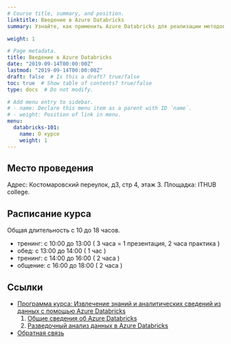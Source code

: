 ```yaml
---
# Course title, summary, and position.
linktitle: Введение в Azure Databricks
summary: Узнайте, как применить Azure Databricks для реализации методов прогнозной и аналитической обработки данных, таких как исследовательский анализ данных, обучение моделей, анализ текста и глубокое обучение.

weight: 1

# Page metadata.
title: Введение в Azure Databricks
date: "2019-09-14T00:00:00Z"
lastmod: "2019-09-14T00:00:00Z"
draft: false  # Is this a draft? true/false
toc: true  # Show table of contents? true/false
type: docs  # Do not modify.

# Add menu entry to sidebar.
# - name: Declare this menu item as a parent with ID `name`.
# - weight: Position of link in menu.
menu:
  databricks-101:
    name: О курсе
    weight: 1
---
```


## Место проведения

Адрес: Костомаровский переулок, д3, стр 4, этаж 3. 
Площадка: ITHUB college. 

## Расписание курса

Общая длительность с 10 до 18 часов.

* тренинг: с 10:00 до 13:00 ( 3 часа = 1 презентация, 2 часа практика )
* обед:    с 13:00 до 14:00 ( 1 час )
* тренинг: с 14:00 до 16:00 ( 2 часа )
* общение: с 16:00 до 18:00 ( 2 часа )

## Ссылки

* [Программа курса: Извлечение знаний и аналитических сведений из данных с помощью Azure Databricks](https://docs.microsoft.com/ru-ru/learn/paths/data-science/)
  1. [Общие сведения об Azure Databricks](https://docs.microsoft.com/ru-ru/learn/modules/intro-to-azure-databricks/index)
  2. [Разведочный анализ данных в Azure Databricks](https://docs.microsoft.com/ru-ru/learn/modules/perform-exploratory-data-analysis-with-azure-databricks/index)
* [Обратная связь](https://forms.office.com/Pages/ResponsePage.aspx?id=Lk-Uiqpa3kC4qERf60hbfOPWxmmfrf9OinvDoc826f1UMElHMkk2NkRQWkRJN0tWUklFNUlWTkszUi4u)
